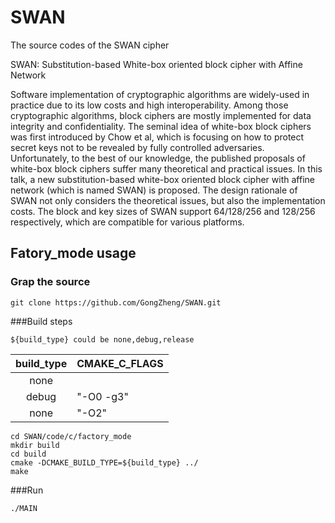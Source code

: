 # SWAN
The source codes of the SWAN cipher

SWAN: Substitution-based White-box oriented block cipher with Affine Network

Software implementation of cryptographic algorithms are widely-used in practice due to its low costs and high interoperability. Among those cryptographic algorithms, block ciphers are mostly implemented for data integrity and confidentiality. The seminal idea of white-box block ciphers was first introduced by Chow et al, which is focusing on how to protect secret keys not to be revealed by fully controlled adversaries. Unfortunately, to the best of our knowledge, the published proposals of white-box block ciphers suffer many theoretical and practical issues. In this talk, a new substitution-based white-box oriented block cipher with affine network (which is named SWAN) is proposed. The design rationale of SWAN not only considers the theoretical issues, but also the implementation costs. The block and key sizes of SWAN support 64/128/256 and 128/256 respectively, which are compatible for various platforms.


## Fatory_mode usage

### Grap the source
```
git clone https://github.com/GongZheng/SWAN.git
```

###Build steps

```
${build_type} could be none,debug,release
```


| build_type | CMAKE_C_FLAGS |
|:-------------:|:-------------|
| none |  |
|debug|"-O0 -g3"|
| none | "-O2" |


```
cd SWAN/code/c/factory_mode
mkdir build
cd build
cmake -DCMAKE_BUILD_TYPE=${build_type} ../
make
```


###Run

```
./MAIN
```

